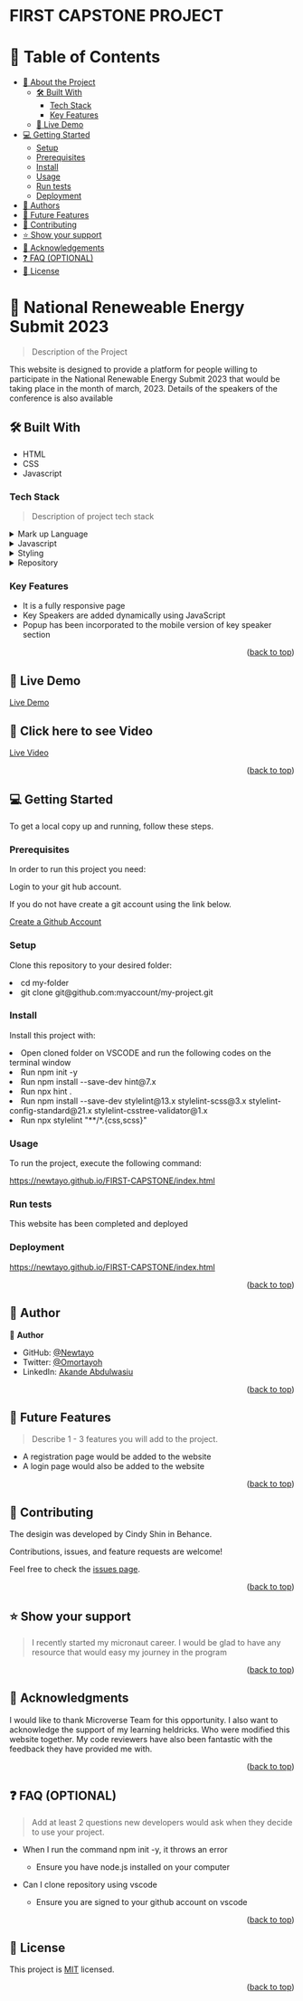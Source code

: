 <a name="readme-top"></a>




  <h1><b>FIRST CAPSTONE PROJECT</b></h1>

</div>



# 📗 Table of Contents

- [📖 About the Project](#about-project)
  - [🛠 Built With](#built-with)
    - [Tech Stack](#tech-stack)
    - [Key Features](#key-features)
  - [🚀 Live Demo](#live-demo)
- [💻 Getting Started](#getting-started)
  - [Setup](#setup)
  - [Prerequisites](#prerequisites)
  - [Install](#install)
  - [Usage](#usage)
  - [Run tests](#run-tests)
  - [Deployment](#triangular_flag_on_post-deployment)
- [👥 Authors](#authors)
- [🔭 Future Features](#future-features)
- [🤝 Contributing](#contributing)
- [⭐️ Show your support](#support)
- [🙏 Acknowledgements](#acknowledgements)
- [❓ FAQ (OPTIONAL)](#faq)
- [📝 License](#license)



# 📖 National Reneweable Energy Submit 2023<a name="about-project"></a>

> Description of the Project

This website is designed to provide a platform for people willing to participate in the National Renewable Energy Submit 2023 that would be taking place in the month of march, 2023. Details of the speakers of the conference is also available

## 🛠 Built With <a name="built-with"></a>
<ul>
  <li>HTML</li> 
  <li>CSS</li>
   <li>Javascript</li>
</ul>

### Tech Stack <a name="tech-stack"></a>

> Description of project tech stack 

<details>
  <summary>Mark up Language</summary>
  <ul>
    <li><a href="https://html.com/">HTML</a></li>
  </ul>
</details>

<details>
  <summary>Javascript</summary>
  <ul>
    <li><a href="https://html.com/">HavaScript</a></li>
  </ul>
</details>

<details>
  <summary>Styling</summary>
  <ul>
    <li><a href="https://www.w3.org/Style/CSS/Overview.en.html/">CSS</a></li>
  </ul>
</details>

<details>
<summary>Repository</summary>
  <ul>
    <li><a href="https://www.https://github.com//">Github</a></li>
  </ul>
</details>



### Key Features <a name="key-features"></a>



- It is a fully responsive page
- Key Speakers are added dynamically using JavaScript
- Popup has been incorporated to the mobile version of key speaker section

<p align="right">(<a href="#readme-top">back to top</a>)</p>



## 🚀 Live Demo <a name="live-demo" href="https://newtayo.github.io/FIRST-CAPSTONE/index.html"></a>
<a href="https://newtayo.github.io/FIRST-CAPSTONE/index.html">Live Demo</a>

 ## 🚀 Click here to see Video <a name="live-demo" href="https://www.loom.com/share/c068b8dc024e48f89c27c260c8e6333c"></a> 
  
<a href="https://www.loom.com/share/c068b8dc024e48f89c27c260c8e6333c">Live Video</a>
<p align="right">(<a href="#readme-top">back to top</a>)</p>



## 💻 Getting Started <a name="getting-started"></a>


To get a local copy up and running, follow these steps.

### Prerequisites

In order to run this project you need:

Login to your git hub account.

If you do not have create a git account using the link below.

<a href ="wwww.github.com"> Create a Github Account</a>

### Setup

Clone this repository to your desired folder:


  <li> cd my-folder
  <li> git clone git@github.com:myaccount/my-project.git


### Install

Install this project with:

<li> Open cloned folder on VSCODE and run the following codes on the terminal window
<li> Run npm init -y 
<li> Run npm install --save-dev hint@7.x
<li> Run npx hint .
<li> Run npm install --save-dev stylelint@13.x stylelint-scss@3.x stylelint-config-standard@21.x stylelint-csstree-validator@1.x
<li> Run npx stylelint "**/*.{css,scss}"

### Usage

To run the project, execute the following command:

 https://newtayo.github.io/FIRST-CAPSTONE/index.html

### Run tests

This website has been completed and deployed

### Deployment

https://newtayo.github.io/FIRST-CAPSTONE/index.html



<p align="right">(<a href="#readme-top">back to top</a>)</p>



## 👥 Author <a name="authors"></a>



👤 **Author**

- GitHub: [@Newtayo](https://github.com/Newtayo)
- Twitter: [@Omortayoh](https://twitter.com/Omortayoh)
- LinkedIn: [Akande Abdulwasiu](https://linkedin.com/in/AkandeAbdulwasiu)



<p align="right">(<a href="#readme-top">back to top</a>)</p>



## 🔭 Future Features <a name="future-features"></a>

> Describe 1 - 3 features you will add to the project.


-  A registration page would be added to the website
-  A login page would also be added to the website



<p align="right">(<a href="#readme-top">back to top</a>)</p>



## 🤝 Contributing <a name="contributing"></a>

The desigin was developed by  Cindy Shin in Behance.

Contributions, issues, and feature requests are welcome!

Feel free to check the [issues page](../../issues/).

<p align="right">(<a href="#readme-top">back to top</a>)</p>



## ⭐️ Show your support <a name="support"></a>

> I recently started my micronaut career. I would be glad to have any resource that would easy my journey in the program

<p align="right">(<a href="#readme-top">back to top</a>)</p>



## 🙏 Acknowledgments <a name="acknowledgements"></a>



I would like to thank Microverse Team for this opportunity. I also want to acknowledge the support of my learning heldricks. Who were modified this website together. My code reviewers have also been fantastic with the feedback they have provided me with.

<p align="right">(<a href="#readme-top">back to top</a>)</p>



## ❓ FAQ (OPTIONAL) <a name="faq"></a>

> Add at least 2 questions new developers would ask when they decide to use your project.

- When I run the command npm init -y, it throws an error  

  - Ensure you have node.js installed on your computer

- Can I clone repository using vscode

  - Ensure you are signed to your github account on vscode

<p align="right">(<a href="#readme-top">back to top</a>)</p>



## 📝 License <a name="license"></a>

This project is [MIT](https://github.com/Newtayo/FIRST-CAPSTONE/blob/main/LICENSE) licensed.


<p align="right">(<a href="#readme-top">back to top</a>)</p>